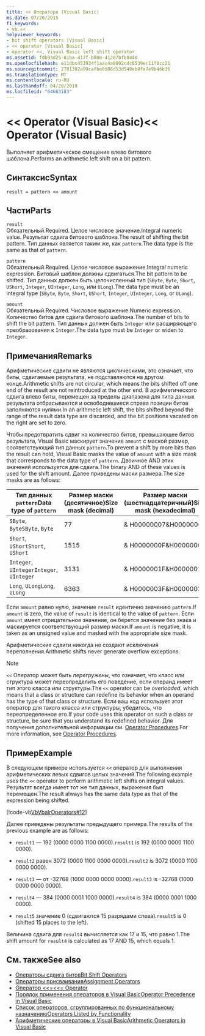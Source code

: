 ```yaml
---
title: << Оператора (Visual Basic)
ms.date: 07/20/2015
f1_keywords:
- vb.<<
helpviewer_keywords:
- bit shift operators [Visual Basic]
- << operator [Visual Basic]
- operator <<, Visual Basic left shift operator
ms.assetid: fdb93d25-81ba-417f-b808-41207bfb8440
ms.openlocfilehash: e11dbc453934f1aac4a8092cdc6539ec11f0cc21
ms.sourcegitcommit: 2701302a99cafbe0d86d53d540eb0fa7e9b46b36
ms.translationtype: MT
ms.contentlocale: ru-RU
ms.lasthandoff: 04/28/2019
ms.locfileid: "64663183"
---
```

# <a name="-operator-visual-basic"></a><span data-ttu-id="82f11-102">\<\< Operator (Visual Basic)</span><span class="sxs-lookup"><span data-stu-id="82f11-102">\<\< Operator (Visual Basic)</span></span>
<span data-ttu-id="82f11-103">Выполняет арифметическое смещение влево битового шаблона.</span><span class="sxs-lookup"><span data-stu-id="82f11-103">Performs an arithmetic left shift on a bit pattern.</span></span>  
  
## <a name="syntax"></a><span data-ttu-id="82f11-104">Синтаксис</span><span class="sxs-lookup"><span data-stu-id="82f11-104">Syntax</span></span>  
  
```  
result = pattern << amount  
```  
  
## <a name="parts"></a><span data-ttu-id="82f11-105">Части</span><span class="sxs-lookup"><span data-stu-id="82f11-105">Parts</span></span>  
 `result`  
 <span data-ttu-id="82f11-106">Обязательный.</span><span class="sxs-lookup"><span data-stu-id="82f11-106">Required.</span></span> <span data-ttu-id="82f11-107">Целое числовое значение.</span><span class="sxs-lookup"><span data-stu-id="82f11-107">Integral numeric value.</span></span> <span data-ttu-id="82f11-108">Результат сдвига битового шаблона.</span><span class="sxs-lookup"><span data-stu-id="82f11-108">The result of shifting the bit pattern.</span></span> <span data-ttu-id="82f11-109">Тип данных является таким же, как `pattern`.</span><span class="sxs-lookup"><span data-stu-id="82f11-109">The data type is the same as that of `pattern`.</span></span>  
  
 `pattern`  
 <span data-ttu-id="82f11-110">Обязательный.</span><span class="sxs-lookup"><span data-stu-id="82f11-110">Required.</span></span> <span data-ttu-id="82f11-111">Целое числовое выражение.</span><span class="sxs-lookup"><span data-stu-id="82f11-111">Integral numeric expression.</span></span> <span data-ttu-id="82f11-112">Битовый шаблон должны сдвигаться.</span><span class="sxs-lookup"><span data-stu-id="82f11-112">The bit pattern to be shifted.</span></span> <span data-ttu-id="82f11-113">Тип данных должен быть целочисленный тип (`SByte`, `Byte`, `Short`, `UShort`, `Integer`, `UInteger`, `Long`, или `ULong`).</span><span class="sxs-lookup"><span data-stu-id="82f11-113">The data type must be an integral type (`SByte`, `Byte`, `Short`, `UShort`, `Integer`, `UInteger`, `Long`, or `ULong`).</span></span>  
  
 `amount`  
 <span data-ttu-id="82f11-114">Обязательный.</span><span class="sxs-lookup"><span data-stu-id="82f11-114">Required.</span></span> <span data-ttu-id="82f11-115">Числовое выражение.</span><span class="sxs-lookup"><span data-stu-id="82f11-115">Numeric expression.</span></span> <span data-ttu-id="82f11-116">Количество битов для сдвига битового шаблона.</span><span class="sxs-lookup"><span data-stu-id="82f11-116">The number of bits to shift the bit pattern.</span></span> <span data-ttu-id="82f11-117">Тип данных должен быть `Integer` или расширяющего преобразования к `Integer`.</span><span class="sxs-lookup"><span data-stu-id="82f11-117">The data type must be `Integer` or widen to `Integer`.</span></span>  
  
## <a name="remarks"></a><span data-ttu-id="82f11-118">Примечания</span><span class="sxs-lookup"><span data-stu-id="82f11-118">Remarks</span></span>  
 <span data-ttu-id="82f11-119">Арифметические сдвиги не являются циклическими, это означает, что биты, сдвигаемые результата, не подставляются на другом конце.</span><span class="sxs-lookup"><span data-stu-id="82f11-119">Arithmetic shifts are not circular, which means the bits shifted off one end of the result are not reintroduced at the other end.</span></span> <span data-ttu-id="82f11-120">В арифметического сдвига влево биты, перемещен за пределы диапазона для типа данных результата отбрасываются и освободившиеся справа позиции битов заполняются нулями.</span><span class="sxs-lookup"><span data-stu-id="82f11-120">In an arithmetic left shift, the bits shifted beyond the range of the result data type are discarded, and the bit positions vacated on the right are set to zero.</span></span>  
  
 <span data-ttu-id="82f11-121">Чтобы предотвратить сдвиг на количество битов, превышающее битов результата, Visual Basic маскирует значение `amount` с маской размер, соответствующий тип данных `pattern`.</span><span class="sxs-lookup"><span data-stu-id="82f11-121">To prevent a shift by more bits than the result can hold, Visual Basic masks the value of `amount` with a size mask that corresponds to the data type of `pattern`.</span></span> <span data-ttu-id="82f11-122">Двоичное AND этих значений используется для сдвига.</span><span class="sxs-lookup"><span data-stu-id="82f11-122">The binary AND of these values is used for the shift amount.</span></span> <span data-ttu-id="82f11-123">Далее приведены маски размера.</span><span class="sxs-lookup"><span data-stu-id="82f11-123">The size masks are as follows:</span></span>  
  
|<span data-ttu-id="82f11-124">Тип данных `pattern`</span><span class="sxs-lookup"><span data-stu-id="82f11-124">Data type of `pattern`</span></span>|<span data-ttu-id="82f11-125">Размер маски (десятичное)</span><span class="sxs-lookup"><span data-stu-id="82f11-125">Size mask (decimal)</span></span>|<span data-ttu-id="82f11-126">Размер маски (шестнадцатеричный)</span><span class="sxs-lookup"><span data-stu-id="82f11-126">Size mask (hexadecimal)</span></span>|  
|----------------------------|---------------------------|-------------------------------|  
|<span data-ttu-id="82f11-127">`SByte`, `Byte`</span><span class="sxs-lookup"><span data-stu-id="82f11-127">`SByte`, `Byte`</span></span>|<span data-ttu-id="82f11-128">7</span><span class="sxs-lookup"><span data-stu-id="82f11-128">7</span></span>|<span data-ttu-id="82f11-129">&AMP; H00000007</span><span class="sxs-lookup"><span data-stu-id="82f11-129">&H00000007</span></span>|  
|<span data-ttu-id="82f11-130">`Short`, `UShort`</span><span class="sxs-lookup"><span data-stu-id="82f11-130">`Short`, `UShort`</span></span>|<span data-ttu-id="82f11-131">15</span><span class="sxs-lookup"><span data-stu-id="82f11-131">15</span></span>|<span data-ttu-id="82f11-132">&AMP; H0000000F</span><span class="sxs-lookup"><span data-stu-id="82f11-132">&H0000000F</span></span>|  
|<span data-ttu-id="82f11-133">`Integer`, `UInteger`</span><span class="sxs-lookup"><span data-stu-id="82f11-133">`Integer`, `UInteger`</span></span>|<span data-ttu-id="82f11-134">31</span><span class="sxs-lookup"><span data-stu-id="82f11-134">31</span></span>|<span data-ttu-id="82f11-135">&AMP; H0000001F</span><span class="sxs-lookup"><span data-stu-id="82f11-135">&H0000001F</span></span>|  
|<span data-ttu-id="82f11-136">`Long`, `ULong`</span><span class="sxs-lookup"><span data-stu-id="82f11-136">`Long`, `ULong`</span></span>|<span data-ttu-id="82f11-137">63</span><span class="sxs-lookup"><span data-stu-id="82f11-137">63</span></span>|<span data-ttu-id="82f11-138">&AMP; H0000003F</span><span class="sxs-lookup"><span data-stu-id="82f11-138">&H0000003F</span></span>|  
  
 <span data-ttu-id="82f11-139">Если `amount` равно нулю, значение `result` идентично значению `pattern`.</span><span class="sxs-lookup"><span data-stu-id="82f11-139">If `amount` is zero, the value of `result` is identical to the value of `pattern`.</span></span> <span data-ttu-id="82f11-140">Если `amount` имеет отрицательное значение, он берется значение без знака и маскируется соответствующий размер маски.</span><span class="sxs-lookup"><span data-stu-id="82f11-140">If `amount` is negative, it is taken as an unsigned value and masked with the appropriate size mask.</span></span>  
  
 <span data-ttu-id="82f11-141">Арифметические сдвиги никогда не создают исключения переполнения.</span><span class="sxs-lookup"><span data-stu-id="82f11-141">Arithmetic shifts never generate overflow exceptions.</span></span>  
  
> [!NOTE]
>  <span data-ttu-id="82f11-142">`<<` Оператор может быть *перегружены*, что означает, что класс или структура может переопределить его поведение, если операнд имеет тип этого класса или структуры.</span><span class="sxs-lookup"><span data-stu-id="82f11-142">The `<<` operator can be *overloaded*, which means that a class or structure can redefine its behavior when an operand has the type of that class or structure.</span></span> <span data-ttu-id="82f11-143">Если ваш код использует этот оператор для такого класса или структуры, убедитесь, что переопределенное его.</span><span class="sxs-lookup"><span data-stu-id="82f11-143">If your code uses this operator on such a class or structure, be sure that you understand its redefined behavior.</span></span> <span data-ttu-id="82f11-144">Для получения дополнительной информации см. [Operator Procedures](../../../visual-basic/programming-guide/language-features/procedures/operator-procedures.md).</span><span class="sxs-lookup"><span data-stu-id="82f11-144">For more information, see [Operator Procedures](../../../visual-basic/programming-guide/language-features/procedures/operator-procedures.md).</span></span>  
  
## <a name="example"></a><span data-ttu-id="82f11-145">Пример</span><span class="sxs-lookup"><span data-stu-id="82f11-145">Example</span></span>  
 <span data-ttu-id="82f11-146">В следующем примере используется `<<` оператор для выполнения арифметических левых сдвигов целых значений.</span><span class="sxs-lookup"><span data-stu-id="82f11-146">The following example uses the `<<` operator to perform arithmetic left shifts on integral values.</span></span> <span data-ttu-id="82f11-147">Результат всегда имеет тот же тип данных, выражения был перемещен.</span><span class="sxs-lookup"><span data-stu-id="82f11-147">The result always has the same data type as that of the expression being shifted.</span></span>  
  
 [!code-vb[VbVbalrOperators#12](~/samples/snippets/visualbasic/VS_Snippets_VBCSharp/VbVbalrOperators/VB/Class1.vb#12)]  
  
 <span data-ttu-id="82f11-148">Далее приведены результаты предыдущего примера.</span><span class="sxs-lookup"><span data-stu-id="82f11-148">The results of the previous example are as follows:</span></span>  
  
- <span data-ttu-id="82f11-149">`result1` — 192 (0000 0000 1100 0000).</span><span class="sxs-lookup"><span data-stu-id="82f11-149">`result1` is 192 (0000 0000 1100 0000).</span></span>  
  
- <span data-ttu-id="82f11-150">`result2` равен 3072 (0000 1100 0000 0000).</span><span class="sxs-lookup"><span data-stu-id="82f11-150">`result2` is 3072 (0000 1100 0000 0000).</span></span>  
  
- <span data-ttu-id="82f11-151">`result3` — от -32768 (1000 0000 0000 0000).</span><span class="sxs-lookup"><span data-stu-id="82f11-151">`result3` is -32768 (1000 0000 0000 0000).</span></span>  
  
- <span data-ttu-id="82f11-152">`result4` — 384 (0000 0001 1000 0000).</span><span class="sxs-lookup"><span data-stu-id="82f11-152">`result4` is 384 (0000 0001 1000 0000).</span></span>  
  
- <span data-ttu-id="82f11-153">`result5` значение 0 (сдвигаются 15 разрядами слева).</span><span class="sxs-lookup"><span data-stu-id="82f11-153">`result5` is 0 (shifted 15 places to the left).</span></span>  
  
 <span data-ttu-id="82f11-154">Величина сдвига для `result4` вычисляется как 17 и 15, что равно 1.</span><span class="sxs-lookup"><span data-stu-id="82f11-154">The shift amount for `result4` is calculated as 17 AND 15, which equals 1.</span></span>  
  
## <a name="see-also"></a><span data-ttu-id="82f11-155">См. также</span><span class="sxs-lookup"><span data-stu-id="82f11-155">See also</span></span>

- [<span data-ttu-id="82f11-156">Операторы сдвига битов</span><span class="sxs-lookup"><span data-stu-id="82f11-156">Bit Shift Operators</span></span>](../../../visual-basic/language-reference/operators/bit-shift-operators.md)
- [<span data-ttu-id="82f11-157">Операторы присваивания</span><span class="sxs-lookup"><span data-stu-id="82f11-157">Assignment Operators</span></span>](../../../visual-basic/language-reference/operators/assignment-operators.md)
- [<span data-ttu-id="82f11-158">Оператор <<=</span><span class="sxs-lookup"><span data-stu-id="82f11-158"><<= Operator</span></span>](../../../visual-basic/language-reference/operators/left-shift-assignment-operator.md)
- [<span data-ttu-id="82f11-159">Порядок применения операторов в Visual Basic</span><span class="sxs-lookup"><span data-stu-id="82f11-159">Operator Precedence in Visual Basic</span></span>](../../../visual-basic/language-reference/operators/operator-precedence.md)
- [<span data-ttu-id="82f11-160">Список операторов, сгруппированных по функциональному назначению</span><span class="sxs-lookup"><span data-stu-id="82f11-160">Operators Listed by Functionality</span></span>](../../../visual-basic/language-reference/operators/operators-listed-by-functionality.md)
- [<span data-ttu-id="82f11-161">Арифметические операторы в Visual Basic</span><span class="sxs-lookup"><span data-stu-id="82f11-161">Arithmetic Operators in Visual Basic</span></span>](../../../visual-basic/programming-guide/language-features/operators-and-expressions/arithmetic-operators.md)
